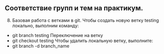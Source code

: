 ## Соответствие групп и тем на практикум.
8. Базовая работа с ветками в git.
Чтобы создать новую ветку testing локально, выполним команду:
* git branch testing
Переключение на ветку
* git checkout testing
Чтобы удалить локальную ветку, выполните:
* git branch -d branch_name